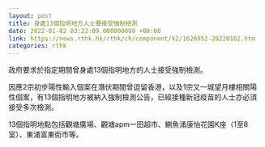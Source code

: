 ```yaml
---
layout: post
title: 身處13個指明地方人士要接受強制檢測
date: 2022-01-02 03:22:09.000000000 +08:00
link: https://news.rthk.hk/rthk/ch/component/k2/1626952-20220102.htm
categories: rthk
---
```


政府要求於指定期間曾身處13個指明地方的人士接受強制檢測。

因應2宗初步陽性輸入個案在潛伏期間曾逗留香港，以及1宗又一城望月樓相關陽性個案，有13個指明地方被納入強制檢測公告，已經接種新冠疫苗的人士亦必須接受多次檢測。

13個指明地點包括觀塘廣場、觀塘apm一田超市、鰂魚涌康怡花園K座（1至8室）、東涌富東街市等。
